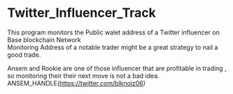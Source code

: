 # Twitter_Influencer_Track
This program monitors the Public walet address of a Twitter influencer on Base blockchain Network<br>
Monitoring Address of a notable trader might be a great strategy to nail a good trade.<br>


Ansem and Rookie are one of those influencer that are profitable in trading , so monitoring their their next move is not a bad idea. 
ANSEM_HANDLE(https://twitter.com/blknoiz06)
